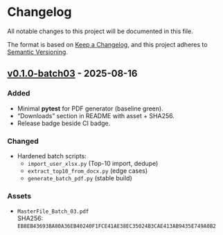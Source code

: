# Changelog

All notable changes to this project will be documented in this file.

The format is based on [Keep a Changelog](https://keepachangelog.com/en/1.1.0/),
and this project adheres to [Semantic Versioning](https://semver.org/spec/v2.0.0.html).

## [v0.1.0-batch03] - 2025-08-16

### Added

- Minimal **pytest** for PDF generator (baseline green).
- “Downloads” section in README with asset + SHA256.
- Release badge beside CI badge.

### Changed

- Hardened batch scripts:
  - `import_user_xlsx.py` (Top-10 import, dedupe)
  - `extract_top10_from_docx.py` (edge cases)
  - `generate_batch_pdf.py` (stable build)

### Assets

- `MasterFile_Batch_03.pdf`  
  SHA256: `EB8EB43693BA80A36EB40240F1FCE41AE38EC35024B3CAE413AB9435E749A0B2`

[v0.1.0-batch03]: https://github.com/sspedowski/JUSTICE_MASTER/releases/tag/v0.1.0-batch03


